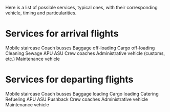 Here is a list of possible services, typical ones, with their corresponding vehicle, timing and particularities.

# Services for arrival flights

Mobile staircase
Coach busses
Baggage off-loading
Cargo off-loading
Cleaning
Sewage
APU
ASU
Crew coaches
Administrative vehicle (customs, etc.)
Maintenance vehicle

# Services for departing flights

Mobile staircase
Coach busses
Baggage loading
Cargo loading
Catering
Refueling
APU
ASU
Pushback
Crew coaches
Administrative vehicle
Maintenance vehicle